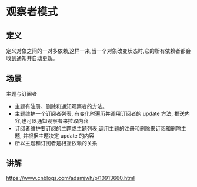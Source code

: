 # 观察者模式
## 定义
定义对象之间的一对多依赖,这样一来,当一个对象改变状态时,它的所有依赖者都会收到通知并自动更新。
## 场景
主题与订阅者

- 主题有注册、删除和通知观察者的方法。
- 主题维护一个订阅者列表, 有变化时遍历并调用订阅者的 update 方法, 推送内容,也可以通知观察者来拉取内容
- 订阅者维护要订阅的主题或主题列表,调用主题的注册和删除来订阅和删除主题, 并根据主题决定 update 的内容
- 所以主题和订阅者是相互依赖的关系

## 讲解
https://www.cnblogs.com/adamjwh/p/10913660.html